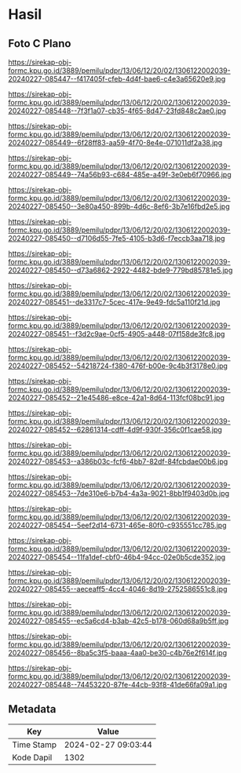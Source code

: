 # Hasil

## Foto C Plano

https://sirekap-obj-formc.kpu.go.id/3889/pemilu/pdpr/13/06/12/20/02/1306122002039-20240227-085447--f417405f-cfeb-4d4f-bae6-c4e3a65620e9.jpg

https://sirekap-obj-formc.kpu.go.id/3889/pemilu/pdpr/13/06/12/20/02/1306122002039-20240227-085448--7f3f1a07-cb35-4f65-8d47-23fd848c2ae0.jpg

https://sirekap-obj-formc.kpu.go.id/3889/pemilu/pdpr/13/06/12/20/02/1306122002039-20240227-085449--6f28ff83-aa59-4f70-8e4e-071011df2a38.jpg

https://sirekap-obj-formc.kpu.go.id/3889/pemilu/pdpr/13/06/12/20/02/1306122002039-20240227-085449--74a56b93-c684-485e-a49f-3e0eb6f70966.jpg

https://sirekap-obj-formc.kpu.go.id/3889/pemilu/pdpr/13/06/12/20/02/1306122002039-20240227-085450--3e80a450-899b-4d6c-8ef6-3b7e16fbd2e5.jpg

https://sirekap-obj-formc.kpu.go.id/3889/pemilu/pdpr/13/06/12/20/02/1306122002039-20240227-085450--d7106d55-7fe5-4105-b3d6-f7eccb3aa718.jpg

https://sirekap-obj-formc.kpu.go.id/3889/pemilu/pdpr/13/06/12/20/02/1306122002039-20240227-085450--d73a6862-2922-4482-bde9-779bd85781e5.jpg

https://sirekap-obj-formc.kpu.go.id/3889/pemilu/pdpr/13/06/12/20/02/1306122002039-20240227-085451--de3317c7-5cec-417e-9e49-fdc5a110f21d.jpg

https://sirekap-obj-formc.kpu.go.id/3889/pemilu/pdpr/13/06/12/20/02/1306122002039-20240227-085451--f3d2c9ae-0cf5-4905-a448-07f158de3fc8.jpg

https://sirekap-obj-formc.kpu.go.id/3889/pemilu/pdpr/13/06/12/20/02/1306122002039-20240227-085452--54218724-f380-476f-b00e-9c4b3f3178e0.jpg

https://sirekap-obj-formc.kpu.go.id/3889/pemilu/pdpr/13/06/12/20/02/1306122002039-20240227-085452--21e45486-e8ce-42a1-8d64-113fcf08bc91.jpg

https://sirekap-obj-formc.kpu.go.id/3889/pemilu/pdpr/13/06/12/20/02/1306122002039-20240227-085452--62861314-cdff-4d9f-930f-356c0f1cae58.jpg

https://sirekap-obj-formc.kpu.go.id/3889/pemilu/pdpr/13/06/12/20/02/1306122002039-20240227-085453--a386b03c-fcf6-4bb7-82df-84fcbdae00b6.jpg

https://sirekap-obj-formc.kpu.go.id/3889/pemilu/pdpr/13/06/12/20/02/1306122002039-20240227-085453--7de310e6-b7b4-4a3a-9021-8bb1f9403d0b.jpg

https://sirekap-obj-formc.kpu.go.id/3889/pemilu/pdpr/13/06/12/20/02/1306122002039-20240227-085454--5eef2d14-6731-465e-80f0-c935551cc785.jpg

https://sirekap-obj-formc.kpu.go.id/3889/pemilu/pdpr/13/06/12/20/02/1306122002039-20240227-085454--11fa1def-cbf0-46b4-94cc-02e0b5cde352.jpg

https://sirekap-obj-formc.kpu.go.id/3889/pemilu/pdpr/13/06/12/20/02/1306122002039-20240227-085455--aeceaff5-4cc4-4046-8d19-2752586551c8.jpg

https://sirekap-obj-formc.kpu.go.id/3889/pemilu/pdpr/13/06/12/20/02/1306122002039-20240227-085455--ec5a6cd4-b3ab-42c5-b178-060d68a9b5ff.jpg

https://sirekap-obj-formc.kpu.go.id/3889/pemilu/pdpr/13/06/12/20/02/1306122002039-20240227-085456--8ba5c3f5-baaa-4aa0-be30-c4b76e2f614f.jpg

https://sirekap-obj-formc.kpu.go.id/3889/pemilu/pdpr/13/06/12/20/02/1306122002039-20240227-085448--74453220-87fe-44cb-93f8-41de66fa09a1.jpg


## Metadata

| Key        | Value               |
| ---------- | ------------------- |
| Time Stamp | 2024-02-27 09:03:44 |
| Kode Dapil | 1302                |




